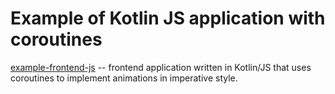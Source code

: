 # Example of Kotlin JS application with coroutines

[example-frontend-js](example-frontend-js/README.md) -- frontend application written in Kotlin/JS
that uses coroutines to implement animations in imperative style.